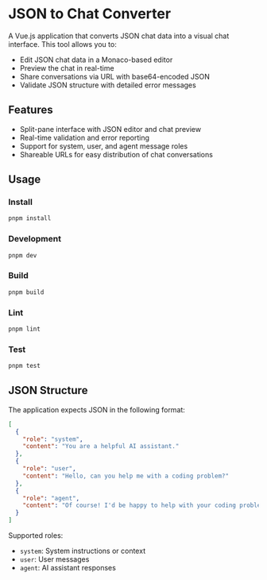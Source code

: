 # JSON to Chat Converter

A Vue.js application that converts JSON chat data into a visual chat interface. This tool allows you to:

- Edit JSON chat data in a Monaco-based editor
- Preview the chat in real-time
- Share conversations via URL with base64-encoded JSON
- Validate JSON structure with detailed error messages

## Features

- Split-pane interface with JSON editor and chat preview
- Real-time validation and error reporting
- Support for system, user, and agent message roles
- Shareable URLs for easy distribution of chat conversations

## Usage

### Install

```bash
pnpm install
```

### Development

```bash
pnpm dev
```

### Build

```bash
pnpm build
```

### Lint

```bash
pnpm lint
```

### Test

```bash
pnpm test
```

## JSON Structure

The application expects JSON in the following format:

```json
[
  {
    "role": "system",
    "content": "You are a helpful AI assistant."
  },
  {
    "role": "user",
    "content": "Hello, can you help me with a coding problem?"
  },
  {
    "role": "agent",
    "content": "Of course! I'd be happy to help with your coding problem. What specifically are you working on?"
  }
]
```

Supported roles:
- `system`: System instructions or context
- `user`: User messages
- `agent`: AI assistant responses
